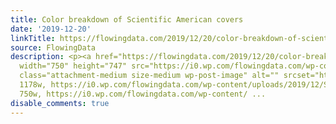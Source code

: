 ```yaml
---
title: Color breakdown of Scientific American covers
date: '2019-12-20'
linkTitle: https://flowingdata.com/2019/12/20/color-breakdown-of-scientific-american-covers/
source: FlowingData
description: <p><a href="https://flowingdata.com/2019/12/20/color-breakdown-of-scientific-american-covers/"><img
  width="750" height="747" src="https://i0.wp.com/flowingdata.com/wp-content/uploads/2019/12/Scientific-American-covers.png?fit=750%2C747&amp;ssl=1"
  class="attachment-medium size-medium wp-post-image" alt="" srcset="https://i0.wp.com/flowingdata.com/wp-content/uploads/2019/12/Scientific-American-covers.png?w=1178&amp;ssl=1
  1178w, https://i0.wp.com/flowingdata.com/wp-content/uploads/2019/12/Scientific-American-covers.png?resize=750%2C747&amp;ssl=1
  750w, https://i0.wp.com/flowingdata.com/wp-content/ ...
disable_comments: true
---
```

<p><a href="https://flowingdata.com/2019/12/20/color-breakdown-of-scientific-american-covers/"><img width="750" height="747" src="https://i0.wp.com/flowingdata.com/wp-content/uploads/2019/12/Scientific-American-covers.png?fit=750%2C747&amp;ssl=1" class="attachment-medium size-medium wp-post-image" alt="" srcset="https://i0.wp.com/flowingdata.com/wp-content/uploads/2019/12/Scientific-American-covers.png?w=1178&amp;ssl=1 1178w, https://i0.wp.com/flowingdata.com/wp-content/uploads/2019/12/Scientific-American-covers.png?resize=750%2C747&amp;ssl=1 750w, https://i0.wp.com/flowingdata.com/wp-content/ ...